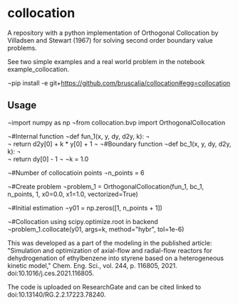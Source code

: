# collocation
A repository with a python implementation of Orthogonal Collocation by Villadsen and Stewart (1967) for solving second order boundary value problems.

See two simple examples and a real world problem in the notebook example_collocation.

¬pip install -e git+https://github.com/bruscalia/collocation#egg=collocation

## Usage

¬import numpy as np
¬from collocation.bvp import OrthogonalCollocation

¬#Internal function
¬def fun_1(x, y, dy, d2y, k):
¬    
¬    return d2y[0] + k * y[0] + 1
¬
¬#Boundary function
¬def bc_1(x, y, dy, d2y, k):
¬    
¬    return dy[0] - 1
¬
¬k = 1.0

¬#Number of collocatioin points
¬n_points = 6

¬#Create problem
¬problem_1 = OrthogonalCollocation(fun_1, bc_1, n_points, 1, x0=0.0, x1=1.0, vectorized=True)

¬#Initial estimation
¬y01 = np.zeros([1, n_points + 1])

¬#Collocation using scipy.optimize.root in backend
¬problem_1.collocate(y01, args=k, method="hybr", tol=1e-6)

This was developed as a part of the modeling in the published article: "Simulation and optimization of axial-flow and radial-flow reactors for dehydrogenation of ethylbenzene into styrene based on a heterogeneous kinetic model," Chem. Eng. Sci., vol. 244, p. 116805, 2021. doi:10.1016/j.ces.2021.116805.

The code is uploaded on ResearchGate and can be cited linked to doi:10.13140/RG.2.2.17223.78240.
